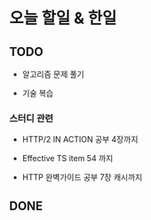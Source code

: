 # 오늘 할일 & 한일

## TODO

- 알고리즘 문제 풀기

- 기술 복습

### 스터디 관련

- HTTP/2 IN ACTION 공부 4장까지

- Effective TS item 54 까지

- HTTP 완벽가이드 공부 7장 캐시까지

## DONE
